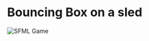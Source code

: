 # Bouncing Box on a sled

![SFML Game](https://github.com/muneebsyed6698/SFML/assets/142868081/5157692a-00eb-4190-ac07-96f1fd6b9831)
